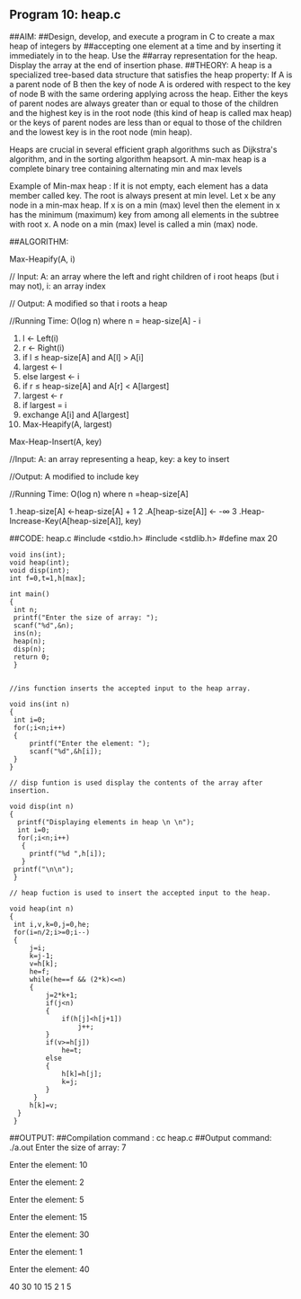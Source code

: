 ## Program 10: heap.c
##AIM: 
##Design, develop, and execute a program in C to create a max heap of integers by
##accepting one element at a time and by inserting it immediately in to the heap. Use the
##array representation for the heap. Display the array at the end of insertion phase.
##THEORY:
 A heap is a specialized tree-based data structure that satisfies the heap property: If A is a parent node of B then the key of node A is ordered with respect to the key of node B with the same ordering applying across the heap. Either the keys of parent nodes are always greater than or equal to those of the children and the highest key is in the root node (this kind of heap is called max heap) or the keys of parent nodes are less than or equal to those of the children and the lowest key is in the root node (min heap).

 Heaps are crucial in several efficient graph algorithms such as Dijkstra's algorithm, and in the sorting algorithm heapsort.
A min-max heap is a complete binary tree containing alternating min and max levels

Example of Min-max heap
: If it is not empty, each element has a data member called key. The root is always present at min level. Let x be any node in a min-max heap. If x is on a min (max) level then the element in x has the minimum (maximum) key from among all elements in the subtree with root x. A node on a min (max) level is called a min (max) node.

##ALGORITHM:

Max-Heapify(A, i)

// Input: A: an array where the left and right children of i root heaps (but i may not), i: an array index

// Output: A modified so that i roots a heap

//Running Time: O(log n) where n = heap-size[A] - i

1. l ← Left(i)
2. r ← Right(i)
3. if l ≤ heap-size[A] and A[l] > A[i]
4. largest ← l
5. else largest ← i
6. if r ≤ heap-size[A] and A[r] < A[largest]
7. largest ← r
8. if largest = i
9. exchange A[i] and A[largest]
10. Max-Heapify(A, largest)

Max-Heap-Insert(A, key)

//Input: A: an array representing a heap, key: a key to insert

//Output: A modified to include key

//Running Time: O(log n) where n =heap-size[A]

1 .heap-size[A] ←heap-size[A] + 1
2 .A[heap-size[A]] ← -∞
3 .Heap-Increase-Key(A[heap-size[A]], key)

##CODE: heap.c
    #include <stdio.h>
    #include <stdlib.h>
    #define max 20

    void ins(int);
    void heap(int);
    void disp(int);
    int f=0,t=1,h[max];

    int main()
    {
     int n;
     printf("Enter the size of array: ");
     scanf("%d",&n);
     ins(n);
     heap(n);
     disp(n);
     return 0;
     }


    //ins function inserts the accepted input to the heap array.

    void ins(int n)
    {
     int i=0;
     for(;i<n;i++)
     {
         printf("Enter the element: ");
         scanf("%d",&h[i]);
     }
    }

    // disp funtion is used display the contents of the array after insertion.

    void disp(int n)
    {
      printf("Displaying elements in heap \n \n");
      int i=0;
      for(;i<n;i++)
       {
         printf("%d ",h[i]);
       }
     printf("\n\n");
     }

    // heap fuction is used to insert the accepted input to the heap.

    void heap(int n)
    {
     int i,v,k=0,j=0,he;
     for(i=n/2;i>=0;i--)
     {
         j=i;
         k=j-1;
         v=h[k];
         he=f;
         while(he==f && (2*k)<=n)
         {
             j=2*k+1;
             if(j<n)
             {
                 if(h[j]<h[j+1])
                     j++;
             } 
             if(v>=h[j])
                 he=t;
             else
             {
                 h[k]=h[j];
                 k=j;
             }
          }
         h[k]=v;
      }
     }

##OUTPUT:
##Compilation command : cc heap.c
##Output command: ./a.out
Enter the size of array: 7

Enter the element: 10

Enter the element: 2

Enter the element: 5

Enter the element: 15

Enter the element: 30

Enter the element: 1

Enter the element: 40

40 30 10 15 2 1 5

